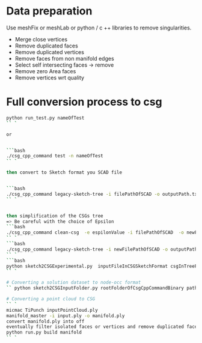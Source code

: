 # Data preparation

Use meshFix or meshLab or python / c ++ libraries to remove singularities. 

- Merge close vertices
- Remove duplicated faces
- Remove duplicated vertices
- Remove faces from non manifold edges
- Select self intersecting faces -> remove
- Remove zero Area faces
- Remove vertices wrt quality


# Full conversion process to csg
```bash
python run_test.py nameOfTest
`` `

or


```bash
./csg_cpp_command test -n nameOfTest
`` `

then convert to Sketch format you SCAD file


```bash
./csg_cpp_command legacy-sketch-tree -i filePathOfSCAD -o outputPath.txt
`` `


then simplification of the CSGs tree
=> Be careful with the choice of Epsilon
```bash
./csg_cpp_command clean-csg  -e espilonValue -i filePathOfSCAD  -o newFilePathOfSCAD
`` `
```bash
./csg_cpp_command legacy-sketch-tree -i newFilePathOfSCAD -o outputPath.txt
`` `
```bash
python sketch2CSGExperimental.py  inputFileInCSGSketchFormat csgInTreeFormatPath simplifiedSsgInTreeFormatPath geometry.js
`` `

# Converting a solution dataset to node-occ format
`` python sketch2CSGInputFolder.py rootFolderOfCsgCppCommandBinary pathOfSolutionFolder```

# Converting a point cloud to CSG
`` `
micmac TiPunch inputPointCloud.ply
manifold_master -i input.ply -o manifold.ply
convert manifold.ply into off 
eventually filter isolated faces or vertices and remove duplicated faces/vertices with MeshLab
python run.py build manifold
`` `